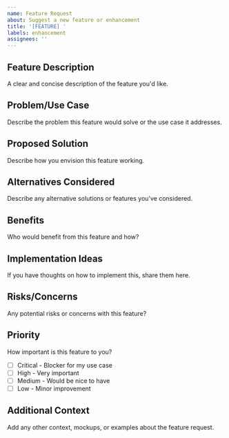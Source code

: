 ```yaml
---
name: Feature Request
about: Suggest a new feature or enhancement
title: '[FEATURE] '
labels: enhancement
assignees: ''
---
```


## Feature Description
A clear and concise description of the feature you'd like.

## Problem/Use Case
Describe the problem this feature would solve or the use case it addresses.

## Proposed Solution
Describe how you envision this feature working.

## Alternatives Considered
Describe any alternative solutions or features you've considered.

## Benefits
Who would benefit from this feature and how?

## Implementation Ideas
If you have thoughts on how to implement this, share them here.

## Risks/Concerns
Any potential risks or concerns with this feature?

## Priority
How important is this feature to you?
- [ ] Critical - Blocker for my use case
- [ ] High - Very important
- [ ] Medium - Would be nice to have
- [ ] Low - Minor improvement

## Additional Context
Add any other context, mockups, or examples about the feature request.